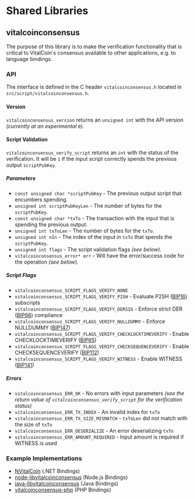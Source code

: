 Shared Libraries
================

## vitalcoinconsensus

The purpose of this library is to make the verification functionality that is critical to VitalCoin's consensus available to other applications, e.g. to language bindings.

### API

The interface is defined in the C header `vitalcoinconsensus.h` located in  `src/script/vitalcoinconsensus.h`.

#### Version

`vitalcoinconsensus_version` returns an `unsigned int` with the API version *(currently at an experimental `0`)*.

#### Script Validation

`vitalcoinconsensus_verify_script` returns an `int` with the status of the verification. It will be `1` if the input script correctly spends the previous output `scriptPubKey`.

##### Parameters
- `const unsigned char *scriptPubKey` - The previous output script that encumbers spending.
- `unsigned int scriptPubKeyLen` - The number of bytes for the `scriptPubKey`.
- `const unsigned char *txTo` - The transaction with the input that is spending the previous output.
- `unsigned int txToLen` - The number of bytes for the `txTo`.
- `unsigned int nIn` - The index of the input in `txTo` that spends the `scriptPubKey`.
- `unsigned int flags` - The script validation flags *(see below)*.
- `vitalcoinconsensus_error* err` - Will have the error/success code for the operation *(see below)*.

##### Script Flags
- `vitalcoinconsensus_SCRIPT_FLAGS_VERIFY_NONE`
- `vitalcoinconsensus_SCRIPT_FLAGS_VERIFY_P2SH` - Evaluate P2SH ([BIP16](https://github.com/vitalcoin/bips/blob/master/bip-0016.mediawiki)) subscripts
- `vitalcoinconsensus_SCRIPT_FLAGS_VERIFY_DERSIG` - Enforce strict DER ([BIP66](https://github.com/vitalcoin/bips/blob/master/bip-0066.mediawiki)) compliance
- `vitalcoinconsensus_SCRIPT_FLAGS_VERIFY_NULLDUMMY` - Enforce NULLDUMMY ([BIP147](https://github.com/vitalcoin/bips/blob/master/bip-0147.mediawiki))
- `vitalcoinconsensus_SCRIPT_FLAGS_VERIFY_CHECKLOCKTIMEVERIFY` - Enable CHECKLOCKTIMEVERIFY ([BIP65](https://github.com/vitalcoin/bips/blob/master/bip-0065.mediawiki))
- `vitalcoinconsensus_SCRIPT_FLAGS_VERIFY_CHECKSEQUENCEVERIFY` - Enable CHECKSEQUENCEVERIFY ([BIP112](https://github.com/vitalcoin/bips/blob/master/bip-0112.mediawiki))
- `vitalcoinconsensus_SCRIPT_FLAGS_VERIFY_WITNESS` - Enable WITNESS ([BIP141](https://github.com/vitalcoin/bips/blob/master/bip-0141.mediawiki))

##### Errors
- `vitalcoinconsensus_ERR_OK` - No errors with input parameters *(see the return value of `vitalcoinconsensus_verify_script` for the verification status)*
- `vitalcoinconsensus_ERR_TX_INDEX` - An invalid index for `txTo`
- `vitalcoinconsensus_ERR_TX_SIZE_MISMATCH` - `txToLen` did not match with the size of `txTo`
- `vitalcoinconsensus_ERR_DESERIALIZE` - An error deserializing `txTo`
- `vitalcoinconsensus_ERR_AMOUNT_REQUIRED` - Input amount is required if WITNESS is used

### Example Implementations
- [NVitalCoin](https://github.com/NicolasDorier/NVitalCoin/blob/master/NVitalCoin/Script.cs#L814) (.NET Bindings)
- [node-libvitalcoinconsensus](https://github.com/bitpay/node-libvitalcoinconsensus) (Node.js Bindings)
- [java-libvitalcoinconsensus](https://github.com/dexX7/java-libvitalcoinconsensus) (Java Bindings)
- [vitalcoinconsensus-php](https://github.com/Bit-Wasp/vitalcoinconsensus-php) (PHP Bindings)
